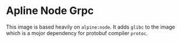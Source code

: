 # Apline Node Grpc
This image is based heavily on `alpine:node`. It adds `glibc` to the image which is a mojor dependency for protobuf compiler `protoc`.